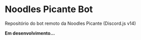 # Noodles Picante Bot
Repositório do bot remoto da Noodles Picante (Discord.js v14)

**Em desenvolvimento...**